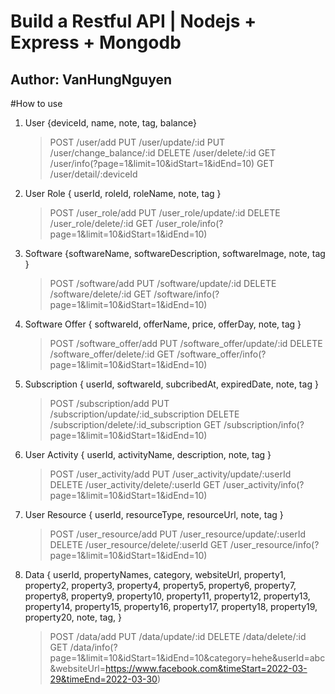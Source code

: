# Build a Restful API | Nodejs + Express + Mongodb

## Author: VanHungNguyen

#How to use

1. User {deviceId, name, note, tag, balance}

    > POST /user/add
    > PUT /user/update/:id
    > PUT /user/change_balance/:id
    > DELETE /user/delete/:id
    > GET /user/info(?page=1&limit=10&idStart=1&idEnd=10)
    > GET /user/detail/:deviceId

2. User Role { userId, roleId, roleName, note, tag }

    > POST /user_role/add
    > PUT /user_role/update/:id
    > DELETE /user_role/delete/:id
    > GET /user_role/info(?page=1&limit=10&idStart=1&idEnd=10)

3. Software {softwareName, softwareDescription, softwareImage, note, tag }

    > POST /software/add
    > PUT /software/update/:id
    > DELETE /software/delete/:id
    > GET /software/info(?page=1&limit=10&idStart=1&idEnd=10)

4. Software Offer { softwareId, offerName, price, offerDay, note, tag }

    > POST /software_offer/add
    > PUT /software_offer/update/:id
    > DELETE /software_offer/delete/:id
    > GET /software_offer/info(?page=1&limit=10&idStart=1&idEnd=10)

5. Subscription { userId, softwareId, subcribedAt, expiredDate, note, tag }

    > POST /subscription/add
    > PUT /subscription/update/:id_subscription
    > DELETE /subscription/delete/:id_subscription
    > GET /subscription/info(?page=1&limit=10&idStart=1&idEnd=10)

6. User Activity { userId, activityName, description, note, tag }

    > POST /user_activity/add
    > PUT /user_activity/update/:userId
    > DELETE /user_activity/delete/:userId
    > GET /user_activity/info(?page=1&limit=10&idStart=1&idEnd=10)

7. User Resource { userId, resourceType, resourceUrl, note, tag }

    > POST /user_resource/add
    > PUT /user_resource/update/:userId
    > DELETE /user_resource/delete/:userId
    > GET /user_resource/info(?page=1&limit=10&idStart=1&idEnd=10)

8. Data {
   userId,
   propertyNames,
   category,
   websiteUrl,
   property1,
   property2,
   property3,
   property4,
   property5,
   property6,
   property7,
   property8,
   property9,
   property10,
   property11,
   property12,
   property13,
   property14,
   property15,
   property16,
   property17,
   property18,
   property19,
   property20,
   note,
   tag,
   }

    > POST /data/add
    > PUT /data/update/:id
    > DELETE /data/delete/:id
    > GET /data/info(?page=1&limit=10&idStart=1&idEnd=10&category=hehe&userId=abc&websiteUrl=https://www.facebook.com&timeStart=2022-03-29&timeEnd=2022-03-30)
